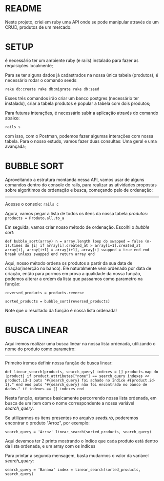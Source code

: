# README

Neste projeto, criei em ruby uma API onde se pode manipular através de um CRUD, produtos
de um mercado. 

# SETUP
é necessário ter um ambiente ruby (e rails) instalado para fazer as requisições localmente;

Para se ter alguns dados já cadastrados na nossa única tabela (produtos), é necessário rodar o comando seeds:

`rake db:create
rake db:migrate
rake db:seed`

Esses três comandos irão criar um banco postgres (necessário ter instalado), criar a tabela produtos e popular a tabela com dois produtos;


Para futuras interações, é necessário subir a aplicação através do comando abaixo:

`rails s`

com isso, com o Postman, podemos fazer algumas interações com nossa tabela. Para o nosso estudo,
vamos fazer duas consultas: Uma geral e uma avançada;

# BUBBLE SORT

Aproveitando a estrutura montanda nessa API, vamos usar de alguns comandos dentro do console do rails, para realizar as atividades propostas sobre algorítimos de ordenação e busca, começando pelo de ordenação:

---
Acesse o console:
`rails c`

Agora, vamos pegar a lista de todos os itens da nossa tabela _produtos_:
`products = Produto.all.to_a`

Em seguida, vamos criar nosso método de ordenação. Escolhi o _bubble sort_:

`def bubble_sort(array)
  n = array.length
  loop do
    swapped = false
    (n-1).times do |i|
      if array[i].created_at > array[i+1].created_at
        array[i], array[i+1] = array[i+1], array[i]
        swapped = true
      end
    end
    break unless swapped
  end
  return array
end`

Aqui, nosso método ordena os produtos a partir da sua data de criação(inserção no banco). Ele naturalmente vem ordenado por data de criação, então para pormos em prova a qualidade da nossa função, podemos alterar a ordem da lista que passamos como parametro na função:

`reversed_products = products.reverse`

`sorted_products = bubble_sort(reversed_products)`

Note que o resultado da função é nossa lista ordenada!

# BUSCA LINEAR

Aqui iremos realizar uma busca linear na nossa lista ordenada, utilizando o nome do produto como parametro:

---

Primeiro iremos definir nossa função de busca linear:

`def linear_search(products, search_query)
  indexes = []
  products.map do |product|
    if product.attributes["nome"] == search_query
      indexes << product.id-1
      puts "#{search_query} foi achado no índice #{product.id-1}."
    end
  end
  puts "#{search_query} não foi encontrado no banco de dados." if indexes == []
  indexes
end`

Nesta função, estamos basicamente percorrendo nossa lista ordenada, em busca de um item com o nome correspondente a nossa variável _search_query_. 

Se utilizarmos os itens presentes no arquivo _seeds.rb_, poderemos encontrar o produto "Arroz", por exemplo:

`search_query = 'Arroz'
linear_search(sorted_products, search_query)`

Aqui devemos ter 2 prints mostrando o índice que cada produto está dentro da lista ordenada, e um array com os índices

Para printar a segunda mensagem, basta mudarmos o valor da variável _search_query_:

`search_query = 'Banana'
index = linear_search(sorted_products, search_query)`
